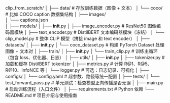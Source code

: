 clip_from_scratch/
│
├── data/                        # 存放训练数据（图像 + 文本）
│   └── coco/                    # 比如 COCO caption 数据集结构
│       ├── images/             
│       └── captions.json       
│
├── models/
│   ├── __init__.py
│   ├── image_encoder.py        # ResNet50 图像编码器模块
│   ├── text_encoder.py         # DistilBERT 文本编码器模块（冻结）
│   └── clip_model.py           # 整体 CLIP 模型（拼接 image 和 text encoder）
│
├── datasets/
│   ├── __init__.py
│   └── coco_dataset.py         # 构建 PyTorch Dataset 处理图像 + 文本对
│
├── train/
│   ├── __init__.py
│   └── train_clip.py           # 训练主循环（包含 loss、优化器、日志）
│
├── utils/
│   ├── __init__.py
│   ├── tokenizer.py            # 加载和缓存 DistilBERT tokenizer
│   ├── metrics.py              # 计算 R@1、R@5、R@10、InfoNCE 等
│   └── logger.py               # 可选：日志记录、可视化
│
├── configs/
│   └── config.yaml             # 超参数、路径等统一配置
│
├── tests/
│   └── test_forward_pass.py    # 单元测试：检查模型正向传播是否无误
│
├── main.py                     # 启动训练流程（入口文件）
│
├── requirements.txt            # Python 依赖
└── README.md                   # 项目介绍与使用指南
